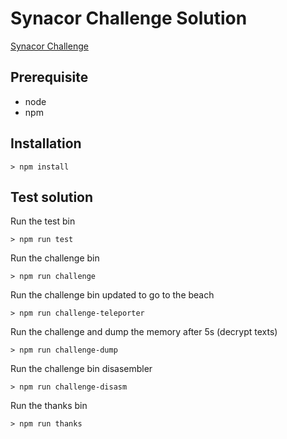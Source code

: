 # Synacor Challenge Solution
[Synacor Challenge](https://challenge.synacor.com/)

## Prerequisite
- node
- npm

## Installation
```
> npm install
```

## Test solution
Run the test bin
```
> npm run test
```

Run the challenge bin
```
> npm run challenge
```

Run the challenge bin updated to go to the beach
```
> npm run challenge-teleporter
```

Run the challenge and dump the memory after 5s (decrypt texts)
```
> npm run challenge-dump
```

Run the challenge bin disasembler
```
> npm run challenge-disasm
```

Run the thanks bin
```
> npm run thanks
```
